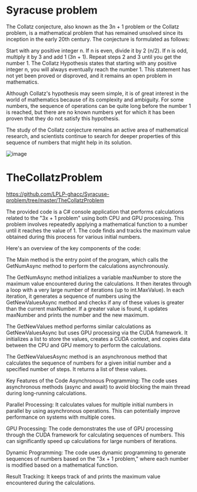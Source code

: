 # Syracuse problem

The Collatz conjecture, also known as the 3n + 1 problem or the Collatz problem, is a mathematical problem that has remained unsolved since its inception in the early 20th century. The conjecture is formulated as follows:

Start with any positive integer n.
If n is even, divide it by 2 (n/2).
If n is odd, multiply it by 3 and add 1 (3n + 1).
Repeat steps 2 and 3 until you get the number 1.
The Collatz Hypothesis states that starting with any positive integer n, you will always eventually reach the number 1. This statement has not yet been proved or disproved, and it remains an open problem in mathematics.

Although Collatz's hypothesis may seem simple, it is of great interest in the world of mathematics because of its complexity and ambiguity. For some numbers, the sequence of operations can be quite long before the number 1 is reached, but there are no known numbers yet for which it has been proven that they do not satisfy this hypothesis.

The study of the Collatz conjecture remains an active area of mathematical research, and scientists continue to search for deeper properties of this sequence of numbers that might help in its solution.

![image](https://github.com/LPLP-ghacc/Syracuse-problem/assets/53939350/ba526082-f4c3-49cb-af1f-f0d3224237cc)

# TheCollatzProblem

<a>https://github.com/LPLP-ghacc/Syracuse-problem/tree/master/TheCollatzProblem</a>

The provided code is a C# console application that performs calculations related to the "3x + 1 problem" using both CPU and GPU processing. This problem involves repeatedly applying a mathematical function to a number until it reaches the value of 1. The code finds and tracks the maximum value obtained during this process for various initial numbers.

Here's an overview of the key components of the code:

The Main method is the entry point of the program, which calls the GetNumAsync method to perform the calculations asynchronously.

The GetNumAsync method initializes a variable maxNumber to store the maximum value encountered during the calculations. It then iterates through a loop with a very large number of iterations (up to int.MaxValue). In each iteration, it generates a sequence of numbers using the GetNewValuesAsync method and checks if any of these values is greater than the current maxNumber. If a greater value is found, it updates maxNumber and prints the number and the new maximum.

The GetNewValues method performs similar calculations as GetNewValuesAsync but uses GPU processing via the CUDA framework. It initializes a list to store the values, creates a CUDA context, and copies data between the CPU and GPU memory to perform the calculations.

The GetNewValuesAsync method is an asynchronous method that calculates the sequence of numbers for a given initial number and a specified number of steps. It returns a list of these values.

Key Features of the Code
Asynchronous Programming: The code uses asynchronous methods (async and await) to avoid blocking the main thread during long-running calculations.

Parallel Processing: It calculates values for multiple initial numbers in parallel by using asynchronous operations. This can potentially improve performance on systems with multiple cores.

GPU Processing: The code demonstrates the use of GPU processing through the CUDA framework for calculating sequences of numbers. This can significantly speed up calculations for large numbers of iterations.

Dynamic Programming: The code uses dynamic programming to generate sequences of numbers based on the "3x + 1 problem," where each number is modified based on a mathematical function.

Result Tracking: It keeps track of and prints the maximum value encountered during the calculations.
